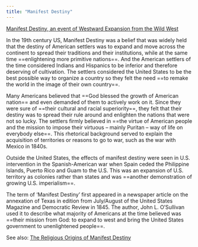 ```yaml
---
title: "Manifest Destiny"
---
```


[Manifest Destiny, an event of Westward Expansion from the Wild West](https://www.historynet.com/manifest-destiny/)

In the 19th century US, Manifest Destiny was a belief that was widely held that the destiny of American settlers was to expand and move across the continent to spread their traditions and their institutions, while at the same time ==enlightening more primitive nations==. And the American settlers of the time considered Indians and Hispanics to be inferior and therefore deserving of cultivation. The settlers considered the United States to be the best possible way to organize a country so they felt the need ==to remake the world in the image of their own country==.

Many Americans believed that ==God blessed the growth of American nation== and even demanded of them to actively work on it. Since they were sure of ==their cultural and racial superiority==, they felt that their destiny was to spread their rule around and enlighten the nations that were not so lucky. The settlers firmly believed in ==the virtue of American people and the mission to impose their virtuous – mainly Puritan – way of life on everybody else==. This rhetorical background served to explain the acquisition of territories or reasons to go to war, such as the war with Mexico in 1840s.

Outside the United States, the effects of manifest destiny were seen in U.S. intervention in the Spanish-American war when Spain ceded the Philippine Islands, Puerto Rico and Guam to the U.S. This was an expansion of U.S. territory as colonies rather than states and was ==another demonstration of growing U.S. imperialism==.

The term of ‘Manifest Destiny’ first appeared in a newspaper article on the annexation of Texas in edition from July/August of the United States Magazine and Democratic Review in 1845. The author, John L. O’Sullivan used it to describe what majority of Americans at the time believed was ==their mission from God: to expand to west and bring the United States government to unenlightened people==.

See also: [The Religious Origins of Manifest Destiny](https://readwise.io/reader/shared/01gwbag7mpybwtjdb3ffnjhvnd
)